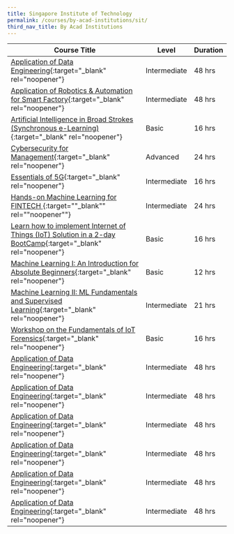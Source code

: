 ```yaml
---
title: Singapore Institute of Technology
permalink: /courses/by-acad-institutions/sit/
third_nav_title: By Acad Institutions
---
```

|Course Title  | Level | Duration |
| - | - | - | 
|[Application of Data Engineering](https://sitlearn.singaporetech.edu.sg/individualcourse/?title=DSF6010-Application-of-Data-Engineering&id=1db7f530-14c8-eb11-bacc-000d3a8073ce&FD=true){:target="_blank" rel="noopener"} |Intermediate|48 hrs |
|[Application of Robotics & Automation for Smart Factory](https://sitlearn.singaporetech.edu.sg/individualcourse/?title=DSF-6040-Application-of-Robotics-and-Automation-for-Smart-Factory&id=81e36756-b7db-ea11-a813-000d3a85436c&FD=true){:target="_blank" rel="noopener"}  |  Intermediate | 48 hrs |
|[Artificial Intelligence in Broad Strokes (Synchronous e-Learning)](https://sitlearn.singaporetech.edu.sg/individualcourse/?title=Artificial-Intelligence-in-Broad-Strokes&id=e5488b06-27a7-eb11-9442-00224816cf16&FD=true){:target="_blank" rel="noopener"} |Basic|16 hrs |
|[Cybersecurity for Management](https://sitlearn.singaporetech.edu.sg/individualcourse/?title=Cybersecurity-for-Management&id=dd31699d-035a-eb11-a812-0022481632d0&FD=true){:target="_blank" rel="noopener"} |Advanced|24 hrs |
|[Essentials of 5G](https://sitlearn.singaporetech.edu.sg/individualcourse/?title=Essentials-of-5G&id=3315571b-c866-eb11-a812-00224816379d&FD=true){:target="_blank" rel="noopener"} |Intermediate|16 hrs |
|[Hands-on Machine Learning for FINTECH ](https://sitlearn.singaporetech.edu.sg/individualcourse/?title=Hands-on-Machine-Learning-for-FINTECH&id=cec8f30d-e67f-eb11-a812-002248161940&FD=true){:target=""_blank"" rel=""noopener""} |Intermediate|24 hrs |
|[Learn how to implement Internet of Things (IoT) Solution in a 2-day BootCamp](https://sitlearn.singaporetech.edu.sg/individualcourse/?id=d5e3ae8e-ca59-e911-a992-000d3a8288ff){:target="_blank" rel="noopener"} |Basic|16 hrs |
|[Machine Learning I: An Introduction for Absolute Beginners](https://sitlearn.singaporetech.edu.sg/individualcourse/?title=machine-learning-introduction-for-absolute-beginners&id=fa30a8d8-51a1-ea11-a812-000d3a8101d0&FD=true){:target="_blank" rel="noopener"} |Basic|12 hrs |
|[Machine Learning II: ML Fundamentals and Supervised Learning](https://sitlearn.singaporetech.edu.sg/individualcourse/?title=machine-learning-fundamentals-and-supervised-learning&id=61709103-53a1-ea11-a812-000d3a8101d0&FD=true){:target="_blank" rel="noopener"} |Intermediate|21 hrs |
|[Workshop on the Fundamentals of IoT Forensics](https://sitlearn.singaporetech.edu.sg/individualcourse/?title=Workshop-on-the-Fundamentals-of-IoT-Forensics&id=175aaf0a-a9e8-ec11-bb3c-002248177548&FD=true){:target="_blank" rel="noopener"} |Basic|16 hrs |
|[Application of Data Engineering](https://sitlearn.singaporetech.edu.sg/individualcourse/?title=DSF6010-Application-of-Data-Engineering&id=1db7f530-14c8-eb11-bacc-000d3a8073ce&FD=true){:target="_blank" rel="noopener"} |Intermediate|48 hrs |
|[Application of Data Engineering](https://sitlearn.singaporetech.edu.sg/individualcourse/?title=DSF6010-Application-of-Data-Engineering&id=1db7f530-14c8-eb11-bacc-000d3a8073ce&FD=true){:target="_blank" rel="noopener"} |Intermediate|48 hrs |
|[Application of Data Engineering](https://sitlearn.singaporetech.edu.sg/individualcourse/?title=DSF6010-Application-of-Data-Engineering&id=1db7f530-14c8-eb11-bacc-000d3a8073ce&FD=true){:target="_blank" rel="noopener"} |Intermediate|48 hrs |
|[Application of Data Engineering](https://sitlearn.singaporetech.edu.sg/individualcourse/?title=DSF6010-Application-of-Data-Engineering&id=1db7f530-14c8-eb11-bacc-000d3a8073ce&FD=true){:target="_blank" rel="noopener"} |Intermediate|48 hrs |
|[Application of Data Engineering](https://sitlearn.singaporetech.edu.sg/individualcourse/?title=DSF6010-Application-of-Data-Engineering&id=1db7f530-14c8-eb11-bacc-000d3a8073ce&FD=true){:target="_blank" rel="noopener"} |Intermediate|48 hrs |
|[Application of Data Engineering](https://sitlearn.singaporetech.edu.sg/individualcourse/?title=DSF6010-Application-of-Data-Engineering&id=1db7f530-14c8-eb11-bacc-000d3a8073ce&FD=true){:target="_blank" rel="noopener"} |Intermediate|48 hrs |